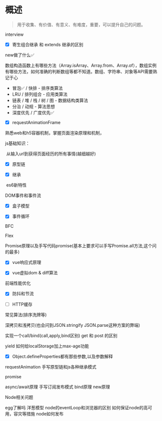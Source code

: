 # 概述

> 用于收集、有价值、有意义、有难度，重要，可以提升自己的问题。

interview

- [x] 寄生组合继承 和 extends 继承的区别


new做了什么✅

数组构造函数上有哪些方法（Array.isArray、Array.from、Array.of），数组实例有哪些方法，如何准确的判断数组等都不知道。数组、字符串、对象等API需要熟记于心

- 冒泡✅ / 快排 - 排序类算法
- LRU / 排列组合 - 应用类算法
- 链表 / 堆 / 栈 / 树 / 图 - 数据结构类算法
- 分治 / 动规 - 算法思想
- 深度优先 / 广度优先✅



- [x] requestAnimationFrame




熟悉web和h5容器机制，掌握页面渲染原理和机制，

js基础知识：

​	从输入url到获得页面经历的所有事情(越细越好)

- [x] 原型链


- [x] 继承


​	es6新特性

DOM事件和事件流

- [x] 盒子模型


- [x] 事件循环


BFC

Flex

Promise原理以及手写代码promise(基本上要求可以手写Promise.all方法,这个问的最多)



- [x] vue响应式原理


- [x] vue虚拟dom & diff算法


前端性能优化



- [x] 防抖和节流
- [ ] HTTP缓存



常见算法(排序洗牌等)

深拷贝和浅拷贝(也会问到JSON.stringify JSON.parse这种方案的弊端)

实现一个call/bind(call,apply,bind区别)
get 和 post 的区别



yield
如何给localStorage加上max-age功能



- [x] Object.defineProperties都有那些参数,以及参数解释





requestAnimation
手写原型链和js各种继承模式

promise

async/await原理
手写订阅发布模式
bind原理
new原理











Node相关问题

egg了解吗
洋葱模型
node的eventLoop和浏览器的区别
如何保证node的高可用，容灾等措施
node如何发布